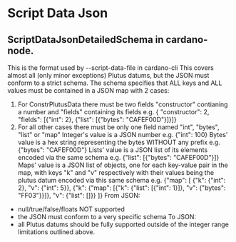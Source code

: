 # Script Data Json

## ScriptDataJsonDetailedSchema in cardano-node.

This is the format used by --script-data-file in cardano-cli
This covers almost all (only minor exceptions) Plutus datums, but the JSON must conform to a strict schema.
The schema specifies that ALL keys and ALL values must be contained in a JSON map with 2 cases:

1.  For ConstrPlutusData there must be two fields "constructor" contianing a number and "fields" containing its fields
    e.g. { "constructor": 2, "fields": [{"int": 2}, {"list": [{"bytes": "CAFEF00D"}]}]}
2.  For all other cases there must be only one field named "int", "bytes", "list" or "map"
    Integer's value is a JSON number e.g. {"int": 100}
    Bytes' value is a hex string representing the bytes WITHOUT any prefix e.g. {"bytes": "CAFEF00D"}
    Lists' value is a JSON list of its elements encoded via the same schema e.g. {"list": [{"bytes": "CAFEF00D"}]}
    Maps' value is a JSON list of objects, one for each key-value pair in the map, with keys "k" and "v"
    respectively with their values being the plutus datum encoded via this same schema
    e.g. {"map": [
    {"k": {"int": 2}, "v": {"int": 5}},
    {"k": {"map": [{"k": {"list": [{"int": 1}]}, "v": {"bytes": "FF03"}}]}, "v": {"list": []}}
    ]}
    From JSON:

- null/true/false/floats NOT supported
- the JSON must conform to a very specific schema
  To JSON:
- all Plutus datums should be fully supported outside of the integer range limitations outlined above.
